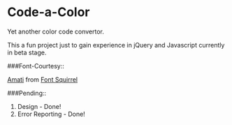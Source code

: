 Code-a-Color
============

Yet another color code convertor.

This a fun project just to gain experience in jQuery and Javascript currently in beta stage.

###Font-Courtesy::

[Amati](http://www.fontsquirrel.com/fonts/list/find_fonts?q[term]=amatic&q[search_check]=Y) from [Font Squirrel](http://www.fontsquirrel.com/home)

###Pending::

 1. Design - Done!
 2. Error Reporting - Done!